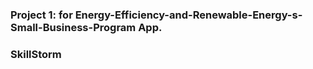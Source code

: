 ### Project 1: for Energy-Efficiency-and-Renewable-Energy-s-Small-Business-Program App.
### SkillStorm
